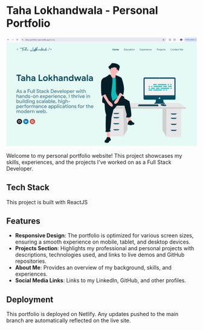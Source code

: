 # Taha Lokhandwala - Personal Portfolio

[![Portfolio Screenshot](/public/icons/desc.png)](https://tahas-portfolio-react.netlify.app/)

Welcome to my personal portfolio website! This project showcases my skills, experiences, and the projects I've worked on as a Full Stack Developer.

## Tech Stack

This project is built with ReactJS

## Features

- **Responsive Design**: The portfolio is optimized for various screen sizes, ensuring a smooth experience on mobile, tablet, and desktop devices.
- **Projects Section**: Highlights my professional and personal projects with descriptions, technologies used, and links to live demos and GitHub repositories.
- **About Me**: Provides an overview of my background, skills, and experiences.
- **Social Media Links**: Links to my LinkedIn, GitHub, and other profiles.

## Deployment

This portfolio is deployed on Netlify. Any updates pushed to the main branch are automatically reflected on the live site.

